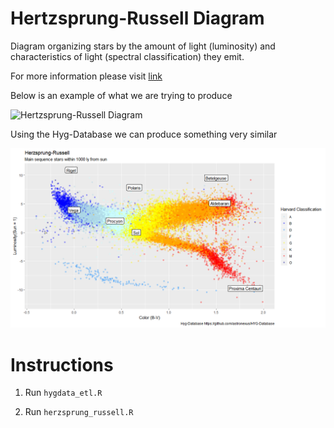 # Hertzsprung-Russell Diagram

Diagram organizing stars by the amount of light (luminosity) and characteristics of light (spectral classification) they emit.

For more information please visit [link](https://en.wikipedia.org/wiki/Hertzsprung%E2%80%93Russell_diagram)

Below is an example of what we are trying to produce

![Hertzsprung-Russell Diagram](https://upload.wikimedia.org/wikipedia/commons/7/78/H-R_diagram_-edited-3.gif)

Using the Hyg-Database we can produce something very similar

![Our Hertzsprung-Russell Diagram](https://github.com/Asklepi0s/astronomy/blob/master/output/herzsprung_russell.png)

# Instructions

1) Run `hygdata_etl.R`

2) Run `herzsprung_russell.R`

